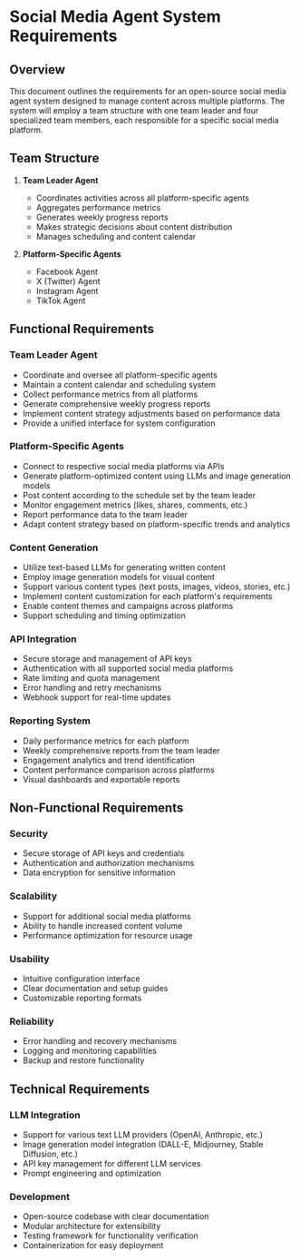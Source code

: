 # Social Media Agent System Requirements

## Overview
This document outlines the requirements for an open-source social media agent system designed to manage content across multiple platforms. The system will employ a team structure with one team leader and four specialized team members, each responsible for a specific social media platform.

## Team Structure
1. **Team Leader Agent**
   - Coordinates activities across all platform-specific agents
   - Aggregates performance metrics
   - Generates weekly progress reports
   - Makes strategic decisions about content distribution
   - Manages scheduling and content calendar

2. **Platform-Specific Agents**
   - Facebook Agent
   - X (Twitter) Agent
   - Instagram Agent
   - TikTok Agent

## Functional Requirements

### Team Leader Agent
- Coordinate and oversee all platform-specific agents
- Maintain a content calendar and scheduling system
- Collect performance metrics from all platforms
- Generate comprehensive weekly progress reports
- Implement content strategy adjustments based on performance data
- Provide a unified interface for system configuration

### Platform-Specific Agents
- Connect to respective social media platforms via APIs
- Generate platform-optimized content using LLMs and image generation models
- Post content according to the schedule set by the team leader
- Monitor engagement metrics (likes, shares, comments, etc.)
- Report performance data to the team leader
- Adapt content strategy based on platform-specific trends and analytics

### Content Generation
- Utilize text-based LLMs for generating written content
- Employ image generation models for visual content
- Support various content types (text posts, images, videos, stories, etc.)
- Implement content customization for each platform's requirements
- Enable content themes and campaigns across platforms
- Support scheduling and timing optimization

### API Integration
- Secure storage and management of API keys
- Authentication with all supported social media platforms
- Rate limiting and quota management
- Error handling and retry mechanisms
- Webhook support for real-time updates

### Reporting System
- Daily performance metrics for each platform
- Weekly comprehensive reports from the team leader
- Engagement analytics and trend identification
- Content performance comparison across platforms
- Visual dashboards and exportable reports

## Non-Functional Requirements

### Security
- Secure storage of API keys and credentials
- Authentication and authorization mechanisms
- Data encryption for sensitive information

### Scalability
- Support for additional social media platforms
- Ability to handle increased content volume
- Performance optimization for resource usage

### Usability
- Intuitive configuration interface
- Clear documentation and setup guides
- Customizable reporting formats

### Reliability
- Error handling and recovery mechanisms
- Logging and monitoring capabilities
- Backup and restore functionality

## Technical Requirements

### LLM Integration
- Support for various text LLM providers (OpenAI, Anthropic, etc.)
- Image generation model integration (DALL-E, Midjourney, Stable Diffusion, etc.)
- API key management for different LLM services
- Prompt engineering and optimization

### Development
- Open-source codebase with clear documentation
- Modular architecture for extensibility
- Testing framework for functionality verification
- Containerization for easy deployment
